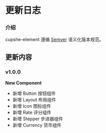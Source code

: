 # 更新日志


### 介绍

cupshe-element 遵循 [Semver](https://semver.org/lang/zh-CN/) 语义化版本规范。


## 更新内容

### v1.0.0


**New Component**

- 新增 Button 按钮组件
- 新增 Layout 布局组件
- 新增 Icon 图标组件
- 新增 Rate 评分组件
- 新增 Stepper 步进器组件
- 新增 Currency 货币组件